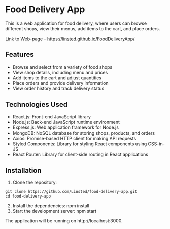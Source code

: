 # Food Delivery App

This is a web application for food delivery, where users can browse different
shops, view their menus, add items to the cart, and place orders.

Link to Web-page - https://linsted.github.io/FoodDeliveryApp/

## Features

- Browse and select from a variety of food shops
- View shop details, including menu and prices
- Add items to the cart and adjust quantities
- Place orders and provide delivery information
- View order history and track delivery status

## Technologies Used

- React.js: Front-end JavaScript library
- Node.js: Back-end JavaScript runtime environment
- Express.js: Web application framework for Node.js
- MongoDB: NoSQL database for storing shops, products, and orders
- Axios: Promise-based HTTP client for making API requests
- Styled Components: Library for styling React components using CSS-in-JS
- React Router: Library for client-side routing in React applications

## Installation

1. Clone the repository:

```shell
git clone https://github.com/Linsted/food-delivery-app.git
cd food-delivery-app
```

2. Install the dependencies: npm install
3. Start the development server: npm start

The application will be running on http://localhost:3000.
